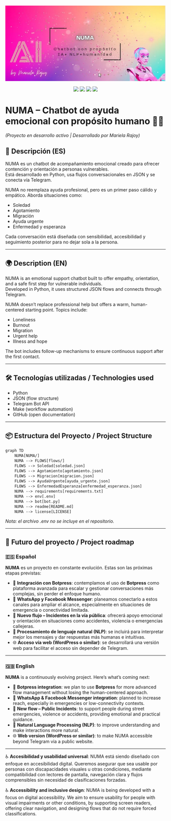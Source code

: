 <p align="center">
  <img src="https://github.com/Marie-25hue/Numa-bot/blob/main/docs/numa-banner.png?raw=true" width="700px"/>
</p>

<p align="center">
  <img src="https://img.shields.io/badge/Status-In_Development-blue"/>
  <img src="https://img.shields.io/badge/Python-3.10%2B-blue"/>
  <img src="https://img.shields.io/badge/License-MIT-green"/>
  <img src="https://img.shields.io/badge/Made_with-%E2%9D%A4-lightgrey"/>
</p>

# NUMA – Chatbot de ayuda emocional con propósito humano 🤖💙  
*(Proyecto en desarrollo activo | Desarrollado por Mariela Rajoy)*  

## 🧭 Descripción (ES)  
NUMA es un chatbot de acompañamiento emocional creado para ofrecer contención y orientación a personas vulnerables.  
Está desarrollado en Python, usa flujos conversacionales en JSON y se conecta vía Telegram.

NUMA no reemplaza ayuda profesional, pero es un primer paso cálido y empático. Aborda situaciones como:  
- Soledad  
- Agotamiento  
- Migración  
- Ayuda urgente  
- Enfermedad y esperanza  

Cada conversación está diseñada con sensibilidad, accesibilidad y seguimiento posterior para no dejar sola a la persona.

---

## 🌍 Description (EN)  
NUMA is an emotional support chatbot built to offer empathy, orientation, and a safe first step for vulnerable individuals.  
Developed in Python, it uses structured JSON flows and connects through Telegram.

NUMA doesn’t replace professional help but offers a warm, human-centered starting point. Topics include:  
- Loneliness  
- Burnout  
- Migration  
- Urgent help  
- Illness and hope  

The bot includes follow-up mechanisms to ensure continuous support after the first contact.

---

## 🛠️ Tecnologías utilizadas / Technologies used  
- Python  
- JSON (flow structure)  
- Telegram Bot API  
- Make (workflow automation)  
- GitHub (open documentation)  

---

## 📦 Estructura del Proyecto / Project Structure

```mermaid
graph TD
    NUMA[NUMA/]
    NUMA --> FLOWS[flows/]
    FLOWS --> Soledad[soledad.json]
    FLOWS --> Agotamiento[agotamiento.json]
    FLOWS --> Migracion[migracion.json]
    FLOWS --> AyudaUrgente[ayuda_urgente.json]
    FLOWS --> EnfermedadEsperanza[enfermedad_esperanza.json]
    NUMA --> requirements[requirements.txt]
    NUMA --> env[.env]
    NUMA --> bot[bot.py]
    NUMA --> readme[README.md]
    NUMA --> license[LICENSE]
```

*Nota: el archivo .env no se incluye en el repositorio.*

---

## 🔮 Futuro del proyecto / Project roadmap

### 🇪🇸 Español

**NUMA** es un proyecto en constante evolución. Estas son las próximas etapas previstas:

- 🤖 **Integración con Botpress**: contemplamos el uso de **Botpress** como plataforma avanzada para escalar y gestionar conversaciones más complejas, sin perder el enfoque humano.  
- 📱 **WhatsApp y Facebook Messenger**: planeamos conectarlo a estos canales para ampliar el alcance, especialmente en situaciones de emergencia o conectividad limitada.  
- 🚨 **Nuevo flujo – Incidentes en la vía pública**: ofrecerá apoyo emocional y orientación en situaciones como accidentes, violencia o emergencias callejeras.  
- 🧠 **Procesamiento de lenguaje natural (NLP)**: se incluirá para interpretar mejor los mensajes y dar respuestas más humanas e intuitivas.  
- 🌐 **Acceso vía web (WordPress o similar)**: se desarrollará una versión web para facilitar el acceso sin depender de Telegram.  

---

### 🇬🇧 English

**NUMA** is a continuously evolving project. Here’s what’s coming next:

- 🤖 **Botpress integration**: we plan to use **Botpress** for more advanced flow management without losing the human-centered approach.  
- 📱 **WhatsApp & Facebook Messenger integration**: planned to increase reach, especially in emergencies or low-connectivity contexts.  
- 🚨 **New flow – Public Incidents**: to support people during street emergencies, violence or accidents, providing emotional and practical guidance.  
- 🧠 **Natural Language Processing (NLP)**: to improve understanding and make interactions more natural.  
- 🌐 **Web version (WordPress or similar)**: to make NUMA accessible beyond Telegram via a public website.

---

♿ **Accesibilidad y usabilidad universal**: NUMA está siendo diseñado con enfoque en accesibilidad digital. Queremos asegurar que sea usable por personas con discapacidades visuales u otras condiciones, mediante compatibilidad con lectores de pantalla, navegación clara y flujos comprensibles sin necesidad de clasificaciones forzadas.

♿ **Accessibility and inclusive design**: NUMA is being developed with a focus on digital accessibility. We aim to ensure usability for people with visual impairments or other conditions, by supporting screen readers, offering clear navigation, and designing flows that do not require forced classifications.
